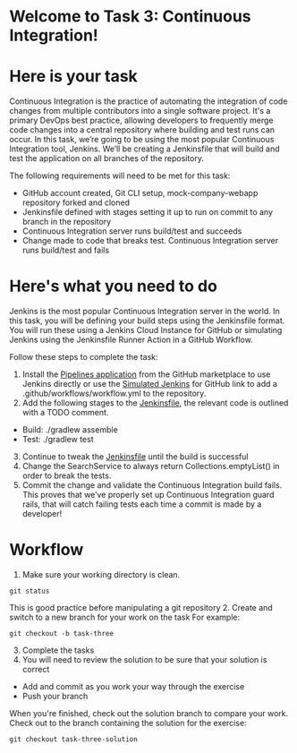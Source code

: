 # Welcome to Task 3: Continuous Integration!
# Here is your task

Continuous Integration is the practice of automating the integration of code changes from multiple contributors into a single software project. It's a primary DevOps best practice, allowing developers to frequently merge code changes into a central repository where building and test runs can occur. In this task, we’re going to be using the most popular Continuous Integration tool, Jenkins. We’ll be creating a Jenkinsfile that will build and test the application on all branches of the repository.

The following requirements will need to be met for this task:
- GitHub account created, Git CLI setup, mock-company-webapp repository forked and cloned
- Jenkinsfile defined with stages setting it up to run on commit to any branch in the repository
- Continuous Integration server runs build/test and succeeds
- Change made to code that breaks test. Continuous Integration server runs build/test and fails

# Here's what you need to do
Jenkins is the most popular Continuous Integration server in the world. In this task, you will be defining your build steps using the Jenkinsfile format. You will run these using a Jenkins Cloud Instance for GitHub or simulating Jenkins using the Jenkinsfile Runner Action in a GitHub Workflow.

Follow these steps to complete the task:

1. Install the [Pipelines application](https://github.com/marketplace/papio-pipelines) from the GitHub marketplace to use Jenkins directly or use the [Simulated Jenkins](https://github.com/jenkinsci/jenkinsfile-runner-github-actions#how-to-use-the-action) for GitHub link to add a .github/workflows/workflow.yml to the repository.
2. Add the following stages to the [Jenkinsfile](../Jenkinsfile), the relevant code is outlined with a TODO comment.
- Build: ./gradlew assemble
- Test: ./gradlew test
3. Continue to tweak the [Jenkinsfile](../Jenkinsfile) until the build is successful
4. Change the SearchService to always return Collections.emptyList() in order to break the tests.
5. Commit the change and validate the Continuous Integration build fails. This proves that we’ve properly set up Continuous Integration guard rails, that will catch failing tests each time a commit is made by a developer!

# Workflow
1. Make sure your working directory is clean.
```
git status
```
This is good practice before manipulating a git repository
2. Create and switch to a new branch for your work on the task
   For example:
```
git checkout -b task-three
```
3. Complete the tasks
4. You will need to review the solution to be sure that your solution is correct

- Add and commit as you work your way through the exercise
- Push your branch

When you're finished, check out the solution branch to compare your work.
Check out to the branch containing the solution for the exercise:
```
git checkout task-three-solution
```